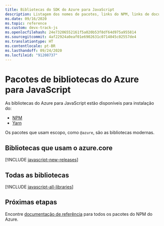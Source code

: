 ```yaml
---
title: Bibliotecas do SDK do Azure para JavaScript
description: Listagem dos nomes de pacotes, links do NPM, links de documentos e links de códigos-fonte para todas as bibliotecas no SDK do Azure para JavaScript.
ms.date: 09/16/2020
ms.topic: reference
ms.custom: devx-track-js
ms.openlocfilehash: 24e73206552161f5a020b53f8df64d975a955814
ms.sourcegitcommit: 4af22924a0eaf01e6902631c0714045c02557de4
ms.translationtype: HT
ms.contentlocale: pt-BR
ms.lasthandoff: 09/24/2020
ms.locfileid: "91208737"
---
```

# <a name="azure-libraries-packages-for-javascript"></a>Pacotes de bibliotecas do Azure para JavaScript

As bibliotecas do Azure para JavaScript estão disponíveis para instalação do:
* [NPM](https://www.npmjs.com/)
* [Yarn](https://yarnpkg.com/)

Os pacotes que usam escopo, como `@azure`, são as bibliotecas modernas.

## <a name="libraries-using-azurecore"></a>Bibliotecas que usam o azure.core

[!INCLUDE [javascript-new-releases](../includes/javascript-new.md)]

## <a name="all-libraries"></a>Todas as bibliotecas

[!INCLUDE [javascript-all-libraries](../includes/javascript-all.md)]

## <a name="next-steps"></a>Próximas etapas

Encontre [documentação de referência](/javascript/api/overview/azure/?view=azure-node-latest) para todos os pacotes do NPM do Azure.
